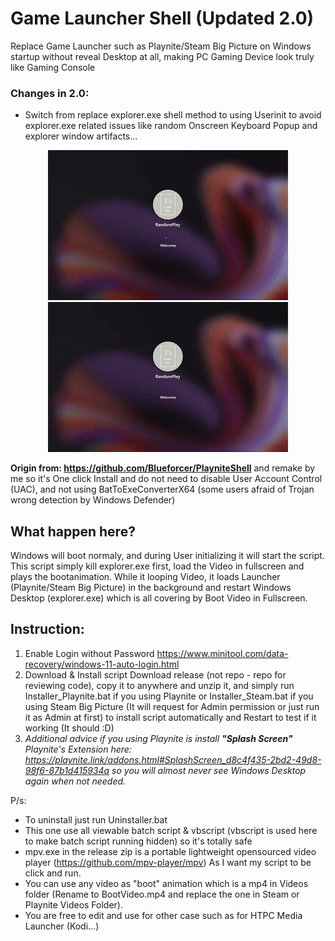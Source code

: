 # Game Launcher Shell (Updated 2.0)
Replace Game Launcher such as Playnite/Steam Big Picture on Windows startup without reveal Desktop at all, making PC Gaming Device look truly like Gaming Console
### Changes in 2.0:
- Switch from replace explorer.exe shell method to using Userinit to avoid explorer.exe related issues like random Onscreen Keyboard Popup and explorer window artifacts...
<p align="center">
<img src="https://raw.githubusercontent.com/quangmach/GameLauncherShell/master/Playnite_demo.gif" />
<img src="https://raw.githubusercontent.com/quangmach/GameLauncherShell/master/Steam_demo.gif" />
</p>

**Origin from: https://github.com/Blueforcer/PlayniteShell** and remake by me so it's One click Install and do not need to disable User Account Control (UAC), and not using BatToExeConverterX64 (some users afraid of Trojan wrong detection by Windows Defender)

## What happen here?

Windows will boot normaly, and during User initializing it will start the script. This script simply kill explorer.exe first, load the Video in fullscreen and plays the bootanimation. While it looping Video, it loads Launcher (Playnite/Steam Big Picture) in the background and restart Windows Desktop (explorer.exe) which is all covering by Boot Video in Fullscreen.

## Instruction:
1. Enable Login without Password
https://www.minitool.com/data-recovery/windows-11-auto-login.html
2. Download & Install script
Download release (not repo - repo for reviewing code), copy it to anywhere and unzip it, and simply run Installer_Playnite.bat if you using Playnite or Installer_Steam.bat if you using Steam Big Picture (It will request for Admin permission or just run it as Admin at first) to install script automatically and Restart to test if it working (It should :D)
3. _Additional advice if you using Playnite is install **"Splash Screen"** Playnite's Extension here: https://playnite.link/addons.html#SplashScreen_d8c4f435-2bd2-49d8-98f6-87b1d415934a so you will almost never see Windows Desktop again when not needed._

P/s: 
- To uninstall just run Uninstaller.bat
- This one use all viewable batch script & vbscript (vbscript is used here to make batch script running hidden) so it's totally safe
- mpv.exe in the release zip is a portable lightweight opensourced video player (https://github.com/mpv-player/mpv) As I want my script to be click and run.
- You can use any video as "boot" animation which is a mp4 in Videos folder (Rename to BootVideo.mp4 and replace the one in Steam or Playnite Videos Folder).
- You are free to edit and use for other case such as for HTPC Media Launcher (Kodi...)
